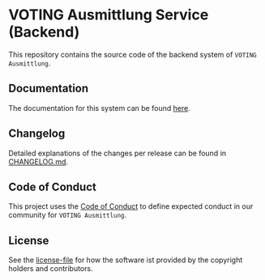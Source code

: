 # VOTING Ausmittlung Service (Backend)

This repository contains the source code of the backend system of `VOTING Ausmittlung`.

## Documentation

The documentation for this system can be found [here](https://github.com/abraxas-labs/voting-ausmittlung-docs).

## Changelog

Detailed explanations of the changes per release can be found in  [CHANGELOG.md](./CHANGELOG.md).

## Code of Conduct

This project uses the [Code of Conduct](./CODE_OF_CONDUCT.md) to define expected conduct in our community for `VOTING Ausmittlung`.

## License

See the [license-file](./LICENSE) for how the software ist provided by the copyright holders and contributors.
